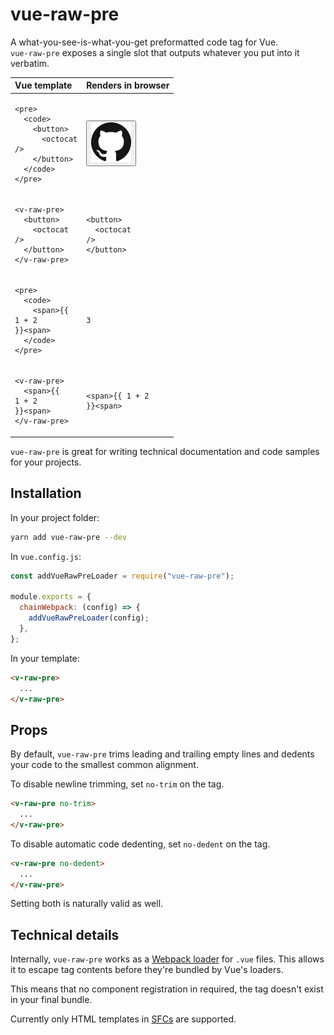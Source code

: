 # vue-raw-pre

A what-you-see-is-what-you-get preformatted code tag for Vue.  
`vue-raw-pre` exposes a single slot that outputs whatever you put into it verbatim.

<!-- prettier-ignore-start -->
| Vue template | Renders in browser |
| :--- | :--- |
| <pre><code>&lt;pre&gt;</code><br><code>&nbsp;&nbsp;&lt;code&gt;</code><br><code>&nbsp;&nbsp;&nbsp;&nbsp;&lt;button&gt;</code><br><code>&nbsp;&nbsp;&nbsp;&nbsp;&nbsp;&nbsp;&lt;octocat /&gt;</code><br><code>&nbsp;&nbsp;&nbsp;&nbsp;&lt;/button&gt;</code><br><code>&nbsp;&nbsp;&lt;/code&gt;</code><br><code>&lt;/pre&gt;</code></pre> | <pre><code><button>![Octocat mark image](https://github.com/Etheryte/vue-raw-pre/raw/master/mark.png)</button></code></pre> |
| <pre><code>&lt;v-raw-pre&gt;</code><br><code>&nbsp;&nbsp;&lt;button&gt;</code><br><code>&nbsp;&nbsp;&nbsp;&nbsp;&lt;octocat /&gt;</code><br><code>&nbsp;&nbsp;&lt;/button&gt;</code><br><code>&lt;/v-raw-pre&gt;</code></pre> | <pre><code>&lt;button&gt;</code><br><code>&nbsp;&nbsp;&lt;octocat /&gt;</code><br><code>&lt;/button&gt;</code></pre> |
| <pre><code>&lt;pre&gt;</code><br><code>&nbsp;&nbsp;&lt;code&gt;</code><br><code>&nbsp;&nbsp;&nbsp;&nbsp;&lt;span&gt;{{ 1 + 2 }}&lt;span&gt;</code><br><code>&nbsp;&nbsp;&lt;/code&gt;</code><br><code>&lt;/pre&gt;</code></pre> | <pre><code><span>3</span></code></pre> |
| <pre><code>&lt;v-raw-pre&gt;</code><br><code>&nbsp;&nbsp;&lt;span&gt;{{ 1 + 2 }}&lt;span&gt;</code><br><code>&lt;/v-raw-pre&gt;</code></pre> | <pre><code>&lt;span&gt;{{ 1 + 2 }}&lt;span&gt;</code></pre> |
<!-- prettier-ignore-end -->

`vue-raw-pre` is great for writing technical documentation and code samples for your projects.

## Installation

In your project folder:

```sh
yarn add vue-raw-pre --dev
```

In `vue.config.js`:

```js
const addVueRawPreLoader = require("vue-raw-pre");

module.exports = {
  chainWebpack: (config) => {
    addVueRawPreLoader(config);
  },
};
```

In your template:

```html
<v-raw-pre>
  ...
</v-raw-pre>
```

## Props

By default, `vue-raw-pre` trims leading and trailing empty lines and dedents your code to the smallest common alignment.

To disable newline trimming, set `no-trim` on the tag.

```html
<v-raw-pre no-trim>
  ...
</v-raw-pre>
```

To disable automatic code dedenting, set `no-dedent` on the tag.

```html
<v-raw-pre no-dedent>
  ...
</v-raw-pre>
```

Setting both is naturally valid as well.

## Technical details

Internally, `vue-raw-pre` works as a [Webpack loader](https://webpack.js.org/loaders/) for `.vue` files. This allows it to escape tag contents before they're bundled by Vue's loaders.

This means that no component registration in required, the tag doesn't exist in your final bundle.

Currently only HTML templates in [SFCs](https://vuejs.org/v2/guide/single-file-components.html) are supported.
